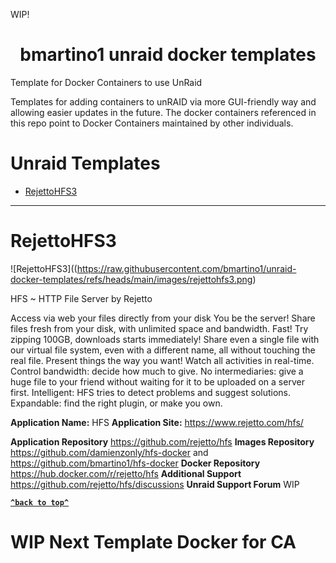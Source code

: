 WIP!

<h1 align="center" id="heading"> bmartino1 unraid docker templates </h1>

Template for Docker Containers to use UnRaid

Templates for adding containers to unRAID via more GUI-friendly way and allowing easier updates in the future.
The docker containers referenced in this repo point to Docker Containers maintained by other individuals.

# Unraid Templates

- [RejettoHFS3](#RejettoHFS3)

---

# RejettoHFS3

![RejettoHFS3]((https://raw.githubusercontent.com/bmartino1/unraid-docker-templates/refs/heads/main/images/rejettohfs3.png)

HFS ~ HTTP File Server by Rejetto

Access via web your files directly from your disk
You be the server! Share files fresh from your disk, with unlimited space and bandwidth.
Fast! Try zipping 100GB, downloads starts immediately!
Share even a single file with our virtual file system, even with a different name, all without touching the real file. Present things the way you want!
Watch all activities in real-time.
Control bandwidth: decide how much to give.
No intermediaries: give a huge file to your friend without waiting for it to be uploaded on a server first.
Intelligent: HFS tries to detect problems and suggest solutions.
Expandable: find the right plugin, or make you own.

**Application Name:** HFS
**Application Site:** https://www.rejetto.com/hfs/

**Application Repository** https://github.com/rejetto/hfs
**Images Repository** https://github.com/damienzonly/hfs-docker and https://github.com/bmartino1/hfs-docker
**Docker Repository**  https://hub.docker.com/r/rejetto/hfs
**Additional Support** https://github.com/rejetto/hfs/discussions
**Unraid Support Forum** WIP

**[`^back to top^`](#unraid-templates)**

# WIP Next Template Docker for CA
